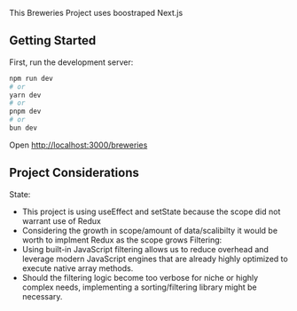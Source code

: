 This Breweries Project uses boostraped Next.js

## Getting Started

First, run the development server:

```bash
npm run dev
# or
yarn dev
# or
pnpm dev
# or
bun dev
```

Open [http://localhost:3000/breweries](http://localhost:3000/breweries)

## Project Considerations
State:
 - This project is using useEffect and setState because the scope did not warrant use of Redux
 - Considering the growth in scope/amount of data/scalibilty it would be worth to implment Redux as the scope grows
Filtering:
 - Using built-in JavaScript filtering allows us to reduce overhead and leverage modern JavaScript engines that are already highly optimized to execute native array methods.
 - Should the filtering logic become too verbose for niche or highly complex needs, implementing a sorting/filtering library might be necessary.



